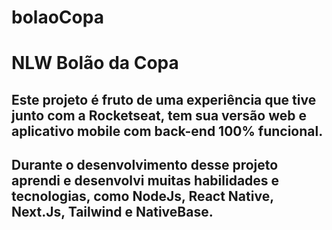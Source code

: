 # bolaoCopa
# NLW Bolão da Copa

## Este projeto é fruto de uma experiência que tive junto com a Rocketseat, tem sua versão web e aplicativo mobile com back-end 100% funcional.
## Durante o desenvolvimento desse projeto aprendi e desenvolvi muitas habilidades e tecnologias, como NodeJs, React Native, Next.Js, Tailwind e NativeBase.
